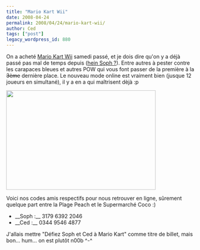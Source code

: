 ```yaml
---
title: "Mario Kart Wii"
date: 2008-04-24
permalink: 2008/04/24/mario-kart-wii/
author: Ced
tags: ["post"]
legacy_wordpress_id: 880
---
```


On a acheté [Mario Kart Wii](http://www.mariokart.com/wii/fr/index.html) samedi passé, et je dois dire qu'on y a déjà passé pas mal de temps depuis ([hein Soph ?](http://skitch.com/ced64k/kyp8/mario-kart-wii)). Entre autres à pester contre les carapaces bleues et autres POW qui vous font passer de la première à la <span style="text-decoration: line-through;">3ème</span> dernière place. Le nouveau mode online est vraiment bien (jusque 12 joueurs en simultané), il y a en a qui maîtrisent dèjà :p

[<img class="alignnone size-full wp-image-879" title="Mario Kart Wii" src="https://64k.be/wp-content/uploads/2008/04/mario-kart-wii.jpg" alt="" width="400" height="266" />](https://64k.be/wp-content/uploads/2008/04/mario-kart-wii.jpg)

<!-- excerpt -->

Voici nos codes amis respectifs pour nous retrouver en ligne, sûrement quelque part entre la Plage Peach et le Supermarché Coco :)
<ul>
	<li>__Soph :__ 3179 6392 2046</li>
	<li>__Ced :__ 0344 9546 4877</li>
</ul>
J'allais mettre "Défiez Soph et Ced à Mario Kart" comme titre de billet, mais bon… hum… on est plutôt n00b ^-^
